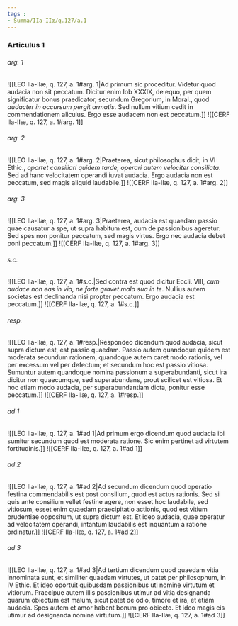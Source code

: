 ```yaml
---
tags : 
- Summa/IIa-IIæ/q.127/a.1
---
```


### Articulus 1

###### arg. 1
![[LEO IIa-IIæ, q. 127, a. 1#arg. 1|Ad primum sic proceditur. Videtur quod audacia non sit peccatum. Dicitur enim Iob XXXIX, de equo, per quem significatur bonus praedicator, secundum Gregorium, in Moral., quod *audacter in occursum pergit armatis*. Sed nullum vitium cedit in commendationem alicuius. Ergo esse audacem non est peccatum.]]
![[CERF IIa-IIæ, q. 127, a. 1#arg. 1]]

###### arg. 2
![[LEO IIa-IIæ, q. 127, a. 1#arg. 2|Praeterea, sicut philosophus dicit, in VI Ethic., *oportet consiliari quidem tarde, operari autem velociter consiliata*. Sed ad hanc velocitatem operandi iuvat audacia. Ergo audacia non est peccatum, sed magis aliquid laudabile.]]
![[CERF IIa-IIæ, q. 127, a. 1#arg. 2]]

###### arg. 3
![[LEO IIa-IIæ, q. 127, a. 1#arg. 3|Praeterea, audacia est quaedam passio quae causatur a spe, ut supra habitum est, cum de passionibus ageretur. Sed spes non ponitur peccatum, sed magis virtus. Ergo nec audacia debet poni peccatum.]]
![[CERF IIa-IIæ, q. 127, a. 1#arg. 3]]

###### s.c.
![[LEO IIa-IIæ, q. 127, a. 1#s.c.|Sed contra est quod dicitur Eccli. VIII, *cum audace non eas in via, ne forte gravet mala sua in te*. Nullius autem societas est declinanda nisi propter peccatum. Ergo audacia est peccatum.]]
![[CERF IIa-IIæ, q. 127, a. 1#s.c.]]

###### resp.
![[LEO IIa-IIæ, q. 127, a. 1#resp.|Respondeo dicendum quod audacia, sicut supra dictum est, est passio quaedam. Passio autem quandoque quidem est moderata secundum rationem, quandoque autem caret modo rationis, vel per excessum vel per defectum; et secundum hoc est passio vitiosa. Sumuntur autem quandoque nomina passionum a superabundanti, sicut ira dicitur non quaecumque, sed superabundans, prout scilicet est vitiosa. Et hoc etiam modo audacia, per superabundantiam dicta, ponitur esse peccatum.]]
![[CERF IIa-IIæ, q. 127, a. 1#resp.]]

###### ad 1
![[LEO IIa-IIæ, q. 127, a. 1#ad 1|Ad primum ergo dicendum quod audacia ibi sumitur secundum quod est moderata ratione. Sic enim pertinet ad virtutem fortitudinis.]]
![[CERF IIa-IIæ, q. 127, a. 1#ad 1]]

###### ad 2
![[LEO IIa-IIæ, q. 127, a. 1#ad 2|Ad secundum dicendum quod operatio festina commendabilis est post consilium, quod est actus rationis. Sed si quis ante consilium vellet festine agere, non esset hoc laudabile, sed vitiosum, esset enim quaedam praecipitatio actionis, quod est vitium prudentiae oppositum, ut supra dictum est. Et ideo audacia, quae operatur ad velocitatem operandi, intantum laudabilis est inquantum a ratione ordinatur.]]
![[CERF IIa-IIæ, q. 127, a. 1#ad 2]]

###### ad 3
![[LEO IIa-IIæ, q. 127, a. 1#ad 3|Ad tertium dicendum quod quaedam vitia innominata sunt, et similiter quaedam virtutes, ut patet per philosophum, in IV Ethic. Et ideo oportuit quibusdam passionibus uti nomine virtutum et vitiorum. Praecipue autem illis passionibus utimur ad vitia designanda quarum obiectum est malum, sicut patet de odio, timore et ira, et etiam audacia. Spes autem et amor habent bonum pro obiecto. Et ideo magis eis utimur ad designanda nomina virtutum.]]
![[CERF IIa-IIæ, q. 127, a. 1#ad 3]]

